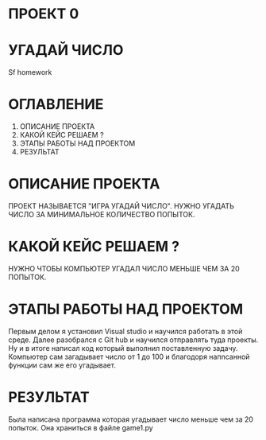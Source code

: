 # ПРОЕКТ 0
# УГАДАЙ ЧИСЛО
Sf homework
# ОГЛАВЛЕНИЕ
1. ОПИСАНИЕ ПРОЕКТА
2. КАКОЙ КЕЙС РЕШАЕМ ?
3. ЭТАПЫ РАБОТЫ НАД ПРОЕКТОМ
4. РЕЗУЛЬТАТ 






# ОПИСАНИЕ ПРОЕКТА
ПРОЕКТ НАЗЫВАЕТСЯ "ИГРА УГАДАЙ ЧИСЛО". НУЖНО УГАДАТЬ ЧИСЛО ЗА МИНИМАЛЬНОЕ КОЛИЧЕСТВО ПОПЫТОК.
# КАКОЙ КЕЙС РЕШАЕМ ?
НУЖНО ЧТОБЫ КОМПЬЮТЕР УГАДАЛ ЧИСЛО МЕНЬШЕ ЧЕМ ЗА 20 ПОПЫТОК.
# ЭТАПЫ РАБОТЫ НАД ПРОЕКТОМ
Первым делом я установил Visual studio и научился работать в этой среде. Далее разобрался с Git hub и научился отправлять туда проекты. Ну и в итоге написал код который выполнил поставленную задачу. Компьютер сам загадывает число от 1 до 100 и благодоря напnсанной функции сам же его угадывает. 
# РЕЗУЛЬТАТ
Была написана программа которая угадывает число меньше чем за 20 попыток. Она храниться в файле game1.py

